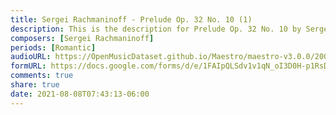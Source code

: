 ```yaml
---
title: Sergei Rachmaninoff - Prelude Op. 32 No. 10 (1)
description: This is the description for Prelude Op. 32 No. 10 by Sergei Rachmaninoff
composers: [Sergei Rachmaninoff]
periods: [Romantic]
audioURL: https://OpenMusicDataset.github.io/Maestro/maestro-v3.0.0/2004/MIDI-Unprocessed_XP_08_R1_2004_04-06_ORIG_MID--AUDIO_08_R1_2004_05_Track05_wav--1.midi
formURL: https://docs.google.com/forms/d/e/1FAIpQLSdv1v1qN_oI3D0H-p1RsD4UKnpUXT-nMvKq6hmoO6GcCdEQkw/viewform
comments: true
share: true
date: 2021-08-08T07:43:13-06:00
---
```

